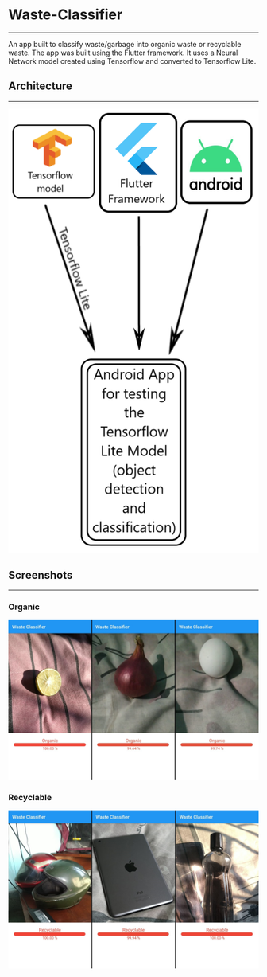 # Waste-Classifier
-------------------------

An app built to classify waste/garbage into organic waste or recyclable waste.
The app was built using the Flutter framework. It uses a Neural Network model created using Tensorflow and converted to Tensorflow Lite.

## Architecture
-----------------------

![Architecture](./images/app.png)

## Screenshots
--------------------------

### Organic
![Organic](./images/r1.jpg)

### Recyclable
![Recyclable](./images/s1.jpg)
